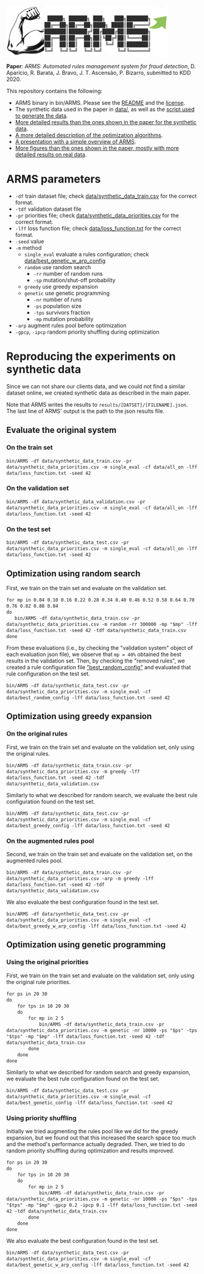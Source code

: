 ![](misc/arms_logo.png)

**Paper**: *ARMS: Automated rules management system for fraud detection*, D. Aparício,
R. Barata, J. Bravo, J. T. Ascensão, P. Bizarro, submitted to KDD 2020.

This repository contains the following:
*  ARMS binary in bin/ARMS. Please see the [README](bin/README) and the [license](bin/LICENSE).
*  The synthetic data used in the paper in [data/](data), as well as the [script used to generate the data](data_generator/data_generator.py).
*  [More detailed results than the ones shown in the paper for the synthetic data](results/synthetic_data_results.xlsx).
*  [A more detailed description of the optimization algorithms](supplementary_material/algorithms.pdf).
*  [A presentation with a simple overview of ARMS](supplementary_material/ARMS_overview.pptx).
*  [More figures than the ones shown in the paper, mostly with more detailed results on real data](supplementary_material/figures.pdf).

# ARMS parameters

*  `-df` train dataset file; check [data/synthetic_data_train.csv](data/synthetic_data_train.csv) for the correct format.
*  `-tdf` validation dataset file
*  `-pr` priorities file; check [data/synthetic_data_priorities.csv](data/synthetic_data_priorities.csv) for the correct format.
*  `-lff` loss function file; check [data/loss_function.txt](data/loss_function.txt) for the correct format.
*  `-seed` value
*  `-m` method
    * `single_eval` evaluate a rules configuration; check [data/best_genetic_w_arp_config](data/best_genetic_w_arp_config)
    * `random` use random search
        * `-rr` number of random runs
        * `-sp` mutation/shut-off probability 
    * `greedy` use greedy expansion 
    * `genetic` use genetic programming
        * `-nr` number of runs
        * `-ps` population size
        * `-tps` survivors fraction
        * `-mp` mutation probability
*   `-arp` augment rules pool before optimization
*   `-gpcp`, `-ipcp` random priority shuffling during optimization

# Reproducing the experiments on synthetic data

Since we can not share our clients data, and we could not find a similar dataset
online, we created synthetic data as described in the main paper.

Note that ARMS writes the results to `results/[DATSET]/[FILENAME].json`. The last
line of ARMS' output is the path to the json results file.

## Evaluate the original system

### On the train set
```
bin/ARMS -df data/synthetic_data_train.csv -pr data/synthetic_data_priorities.csv -m single_eval -cf data/all_on -lff data/loss_function.txt -seed 42
```

### On the validation set
```
bin/ARMS -df data/synthetic_data_validation.csv -pr data/synthetic_data_priorities.csv -m single_eval -cf data/all_on -lff data/loss_function.txt -seed 42
```

### On the test set
```
bin/ARMS -df data/synthetic_data_test.csv -pr data/synthetic_data_priorities.csv -m single_eval -cf data/all_on -lff data/loss_function.txt -seed 42
```

## Optimization using random search

First, we train on the train set and evaluate on the validation set.

```
for mp in 0.04 0.10 0.16 0.22 0.28 0.34 0.40 0.46 0.52 0.58 0.64 0.70 0.76 0.82 0.88 0.84
do
   bin/ARMS -df data/synthetic_data_train.csv -pr data/synthetic_data_priorities.csv -m random -rr 300000 -mp "$mp" -lff data/loss_function.txt -seed 42 -tdf data/synthetic_data_train.csv
done
```

From these evaluations (i.e., by checking the "validation system" object of each evaluation json file),
we observe that `mp = 40%` obtained the best results in the validation set. Then, by checking the "removed rules", we created 
a rule configuration file ["best_random_config"](data/best_genetic_config) and evaluated that rule configuration
on the test set.

```
bin/ARMS -df data/synthetic_data_test.csv -pr data/synthetic_data_priorities.csv -m single_eval -cf data/best_random_config -lff data/loss_function.txt -seed 42
```

## Optimization using greedy expansion

### On the original rules

First, we train on the train set and evaluate on the validation set, only using the original rules.

```
bin/ARMS -df data/synthetic_data_train.csv -pr data/synthetic_data_priorities.csv -m greedy -lff data/loss_function.txt -seed 42 -tdf data/synthetic_data_validation.csv
```

Similarly to what we described for random search, we evaluate the best rule configuration found on the test set.

```
bin/ARMS -df data/synthetic_data_test.csv -pr data/synthetic_data_priorities.csv -m single_eval -cf data/best_greedy_config -lff data/loss_function.txt -seed 42
```

### On the augmented rules pool

Second, we train on the train set and evaluate on the validation set, on the augmented rules pool.

```
bin/ARMS -df data/synthetic_data_train.csv -pr data/synthetic_data_priorities.csv -arp -m greedy -lff data/loss_function.txt -seed 42 -tdf data/synthetic_data_validation.csv
```

We also evaluate the best configuration found in the test set.

```
bin/ARMS -df data/synthetic_data_test.csv -pr data/synthetic_data_priorities.csv -m single_eval -cf data/best_greedy_w_arp_config -lff data/loss_function.txt -seed 42
```

## Optimization using genetic programming

### Using the original priorities

First, we train on the train set and evaluate on the validation set, only using the original rule priorities.


```
for ps in 20 30
do
    for tps in 10 20 30
    do
        for mp in 2 5
            bin/ARMS -df data/synthetic_data_train.csv -pr data/synthetic_data_priorities.csv -m genetic -nr 10000 -ps "$ps" -tps "$tps" -mp "$mp" -lff data/loss_function.txt -seed 42 -tdf data/synthetic_data_train.csv
        done
    done
done

```

Similarly to what we described for random search and greedy expansion, we evaluate the best rule configuration found on the test set.

```
bin/ARMS -df data/synthetic_data_test.csv -pr data/synthetic_data_priorities.csv -m single_eval -cf data/best_genetic_config -lff data/loss_function.txt -seed 42
```

### Using priority shuffling

Initially we tried augmenting the rules pool like we did for the greedy expansion, but we found out
that this increased the search space too much and the method's performance actually degraded. Then, we
tried to do random priority shuffling during optimization and results improved.

```
for ps in 20 30
do
    for tps in 10 20 30
    do
        for mp in 2 5
            bin/ARMS -df data/synthetic_data_train.csv -pr data/synthetic_data_priorities.csv -m genetic -nr 10000 -ps "$ps" -tps "$tps" -mp "$mp" -gpcp 0.2 -ipcp 0.1 -lff data/loss_function.txt -seed 42 -tdf data/synthetic_data_train.csv
        done
    done
done

```

We also evaluate the best configuration found in the test set.

```
bin/ARMS -df data/synthetic_data_test.csv -pr data/synthetic_data_priorities.csv -m single_eval -cf data/best_genetic_w_arp_config -lff data/loss_function.txt -seed 42
```